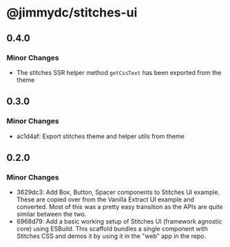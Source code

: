 # @jimmydc/stitches-ui

## 0.4.0

### Minor Changes

- The stitches SSR helper method `getCssText` has been exported from the theme

## 0.3.0

### Minor Changes

- ac1d4af: Export stitches theme and helper utils from theme

## 0.2.0

### Minor Changes

- 3629dc3: Add Box, Button, Spacer components to Stitches UI example. These are copied over from the Vanilla Extract UI example and converted. Most of this was a pretty easy transition as the APIs are quite similar between the two.
- 6968d79: Add a basic working setup of Stitches UI (framework agnostic core) using ESBuild. This scaffold bundles a single component with Stitches CSS and demos it by using it in the "web" app in the repo.
